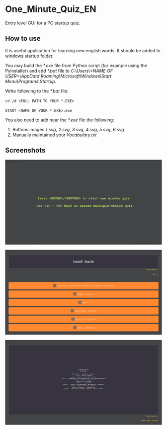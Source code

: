 # One_Minute_Quiz_EN
Entry level GUI for a PC startup quiz.

## How to use
It is useful application for learning new english words.
It should be added to windows startup folder.

You may build the *\*.exe* file from Python script (for example using the Pyinstaller) and add *\*.bat* file to *C:\Users\\\<NAME OF USER\>\AppData\Roaming\Microsoft\Windows\Start Menu\Programs\Startup*.

Write following to the *\*.bat* file:

`cd /d <FULL PATH TO YOUR *.EXE>`

`START <NAME OF YOUR *.EXE>.exe`

You also need to add near the *\*.exe* file the following:
1. Buttons images *1.svg*, *2.svg*, *3.svg*, *4.svg*, *5.svg*, *6.svg* 
2. Manually maintained your *Vocabulary.txt*

## Screenshots
![One_Minute_Quiz_EN](/Images/Start.png)

![One_Minute_Quiz_EN](/Images/Quiz.png)

![One_Minute_Quiz_EN](</Images/Remember list.png>)
